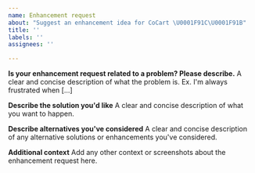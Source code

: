 ```yaml
---
name: Enhancement request
about: "Suggest an enhancement idea for CoCart \U0001F91C\U0001F91B"
title: ''
labels: ''
assignees: ''

---
```


**Is your enhancement request related to a problem? Please describe.**
A clear and concise description of what the problem is. Ex. I'm always frustrated when [...]

**Describe the solution you'd like**
A clear and concise description of what you want to happen.

**Describe alternatives you've considered**
A clear and concise description of any alternative solutions or enhancements you've considered.

**Additional context**
Add any other context or screenshots about the enhancement request here.
